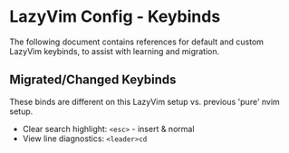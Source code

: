 # LazyVim Config - Keybinds

The following document contains references for default and custom LazyVim
keybinds, to assist with learning and migration.

## Migrated/Changed Keybinds

These binds are different on this LazyVim setup vs. previous 'pure' nvim setup.

- Clear search highlight: `<esc>` - insert & normal
- View line diagnostics: `<leader>cd`
